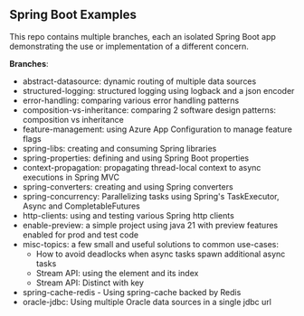 ## Spring Boot Examples

This repo contains multiple branches, each an isolated Spring Boot app demonstrating the use or implementation of a
different concern.

**Branches**:

* abstract-datasource: dynamic routing of multiple data sources
* structured-logging: structured logging using logback and a json encoder
* error-handling: comparing various error handling patterns
* composition-vs-inheritance: comparing 2 software design patterns: composition vs inheritance
* feature-management: using Azure App Configuration to manage feature flags
* spring-libs: creating and consuming Spring libraries
* spring-properties: defining and using Spring Boot properties
* context-propagation: propagating thread-local context to async executions in Spring MVC
* spring-converters: creating and using Spring converters
* spring-concurrency: Parallelizing tasks using Spring's TaskExecutor, Async and CompletableFutures
* http-clients: using and testing various Spring http clients
* enable-preview: a simple project using java 21 with preview features enabled for prod and test code
* misc-topics: a few small and useful solutions to common use-cases:
    * How to avoid deadlocks when async tasks spawn additional async tasks
    * Stream API: using the element and its index
    * Stream API: Distinct with key
* spring-cache-redis - Using spring-cache backed by Redis
* oracle-jdbc: Using multiple Oracle data sources in a single jdbc url
